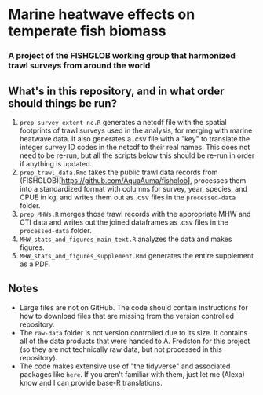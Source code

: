 # Marine heatwave effects on temperate fish biomass

### A project of the FISHGLOB working group that harmonized trawl surveys from around the world 

## What's in this repository, and in what order should things be run?

1. `prep_survey_extent_nc.R` generates a netcdf file with the spatial footprints of trawl surveys used in the analysis, for merging with marine heatwave data. It also generates a .csv file with a "key" to translate the integer survey ID codes in the netcdf to their real names. This does not need to be re-run, but all the scripts below this should be re-run in order if anything is updated.
1. `prep_trawl_data.Rmd` takes the public trawl data records from (FISHGLOB)[https://github.com/AquaAuma/fishglob], processes them into a standardized format with columns for survey, year, species, and CPUE in kg, and writes them out as .csv files in the `processed-data` folder. 
1. `prep_MHWs.R` merges those trawl records with the appropriate MHW and CTI data and writes out the joined dataframes as .csv files in the `processed-data` folder. 
1. `MHW_stats_and_figures_main_text.R` analyzes the data and makes figures. 
1. `MHW_stats_and_figures_supplement.Rmd` generates the entire supplement as a PDF. 

## Notes

* Large files are not on GitHub. The code should contain instructions for how to download files that are missing from the version controlled repository. 
* The `raw-data` folder is not version controlled due to its size. It contains all of the data products that were handed to A. Fredston for this project (so they are not technically raw data, but not processed in this repository). 
* The code makes extensive use of "the tidyverse" and associated packages like `here`. If you aren't familiar with them, just let me (Alexa) know and I can provide base-R translations. 